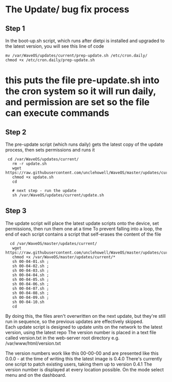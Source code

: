 
# The Update/ bug fix process

## Step 1

In the boot-up.sh script, which runs after dietpi is installed and upgraded to the latest version, you will see this line of code

```
mv /var/WaveOS/updates/current/prep-update.sh /etc/cron.daily/
chmod +x /etc/cron.daily/prep-update.sh
```

# this puts the file pre-update.sh into the cron system so it will run daily, and permission are set so the file can execute commands

## Step 2

The pre-update script (which runs daily) gets the latest copy of the update process, then sets permissions and runs it 

```
 cd /var/WaveOS/updates/current/
   rm -r update.sh
   wget https://raw.githubusercontent.com/unclehowell/WaveOS/master/updates/current/update.sh
   chmod +x update.sh
   cd
   
   # next step - run the update
   sh /var/WaveOS/updates/current/update.sh
```

## Step 3

The update script will place the latest update scripts onto the device, set permissions, then run them one at a time
To prevent falling into a loop, the end of each script contains a script that self-erases the content of the file

```
  cd /var/WaveOS/master/updates/current/
   wget https://raw.githubusercontent.com/unclehowell/WaveOS/master/updates/current/*
   chmod +x /var/WaveOS/master/updates/current/*
   sh 00-04-01.sh ;
   sh 00-04-02.sh ;
   sh 00-04-03.sh ;
   sh 00-04-04.sh ;
   sh 00-04-05.sh ;
   sh 00-04-06.sh ;
   sh 00-04-07.sh ;
   sh 00-04-08.sh ;
   sh 00-04-09.sh ;
   sh 00-04-10.sh
   cd 
```

By doing this, the files aren't overwritten on the next update, but they're still run in sequence, so the previous updates are effectively skipped.  
Each update script is designed to update units on the network to the latest version, using the latest repo
The version number is placed in a text file called version.txt in the web-server root directory e.g. /var/www/html/version.txt

The version numbers work like this 00-00-00 and are presented like this 0.0.0 - at the time of writing this the latest image is 0.4.0
There's currently one script to patch existing users, taking them up to version 0.4.1
The version number is displayed at every location possible. On the mode select menu and on the dashboard. 
